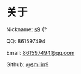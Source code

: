 # 关于

 Nickname: [s9](https://www.smilin9.com/) (?

QQ: 861597494

 Email: [861597494@qq.com](mailto:861597494@qq.com)

 Github: [@smilin9](https://github.com/smilin9)